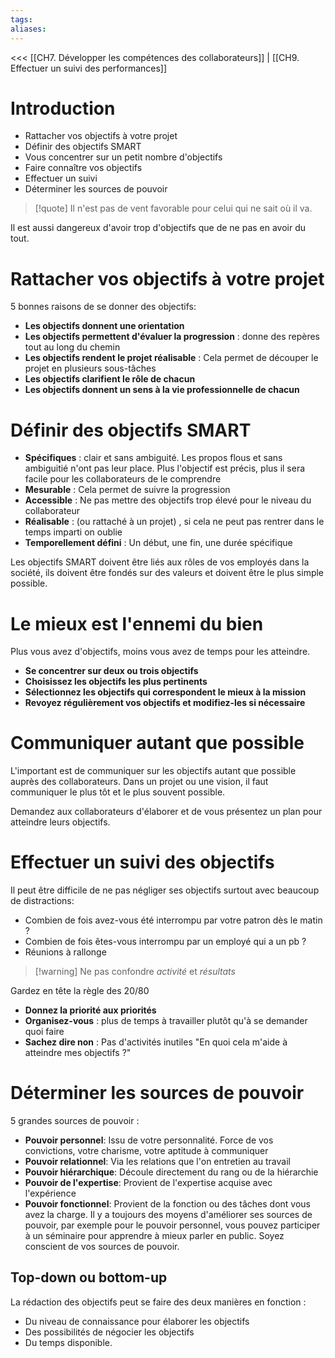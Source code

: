 ```yaml
---
tags: 
aliases:
---
```

<<< [[CH7. Développer les compétences des collaborateurs]] | [[CH9. Effectuer un suivi des performances]]

# Introduction
- Rattacher vos objectifs à votre projet
- Définir des objectifs SMART
- Vous concentrer sur un petit nombre d'objectifs
- Faire connaître vos objectifs
- Effectuer un suivi
- Déterminer les sources de pouvoir

>[!quote] Il n'est pas de vent favorable pour celui qui ne sait où il va.

Il est aussi dangereux d'avoir trop d'objectifs que de ne pas en avoir du tout.

# Rattacher vos objectifs à votre projet
5 bonnes raisons de se donner des objectifs:
- **Les objectifs donnent une orientation**
- **Les objectifs permettent d'évaluer la progression** : donne des repères tout au long du chemin
- **Les objectifs rendent le projet réalisable** : Cela permet de découper le projet en plusieurs sous-tâches
- **Les objectifs clarifient le rôle de chacun** 
- **Les objectifs donnent un sens à la vie professionnelle de chacun**

# Définir des objectifs SMART
- **Spécifiques** : clair et sans ambiguité. Les propos flous et sans ambiguitié n'ont pas leur place. Plus l'objectif est précis, plus il sera facile pour les collaborateurs de le comprendre
- **Mesurable** : Cela permet de suivre la progression
- **Accessible** : Ne pas mettre des objectifs trop élevé pour le niveau du collaborateur
- **Réalisable** : (ou rattaché à un projet) , si cela ne peut pas rentrer dans le temps imparti on oublie
- **Temporellement défini** : Un début, une fin, une durée spécifique

Les objectifs SMART doivent être liés aux rôles de vos employés dans la société, ils doivent être fondés sur des valeurs et doivent être le plus simple possible.


# Le mieux est l'ennemi du bien
Plus vous avez d'objectifs, moins vous avez de temps pour les atteindre.
- **Se concentrer sur deux ou trois objectifs**
- **Choisissez les objectifs les plus pertinents**
- **Sélectionnez les objectifs qui correspondent le mieux à la mission**
- **Revoyez régulièrement vos objectifs et modifiez-les si nécessaire**

# Communiquer autant que possible
L'important est de communiquer sur les objectifs autant que possible auprès des collaborateurs.
Dans un projet ou une vision, il faut communiquer le plus tôt et le plus souvent possible.

Demandez aux collaborateurs d'élaborer et de vous présentez un plan pour atteindre leurs objectifs.

# Effectuer un suivi des objectifs
Il peut être difficile de ne pas négliger ses objectifs surtout avec beaucoup de distractions:
- Combien de fois avez-vous été interrompu par votre patron dès le matin ?
- Combien de fois êtes-vous interrompu par un employé qui a un pb ?
- Réunions à rallonge

> [!warning] Ne pas confondre *activité* et *résultats*

Gardez en tête la règle des 20/80
- **Donnez la priorité aux priorités**
- **Organisez-vous** : plus de temps à travailler plutôt qu'à se demander quoi faire
- **Sachez dire non** : Pas d'activités inutiles "En quoi cela m'aide à atteindre mes objectifs ?"

# Déterminer les sources de pouvoir
5 grandes sources de pouvoir :
- **Pouvoir personnel**: Issu de votre personnalité. Force de vos convictions, votre charisme, votre aptitude à communiquer
- **Pouvoir relationnel**: Via les relations que l'on entretien au travail
- **Pouvoir hiérarchique**: Découle directement du rang ou de la hiérarchie
- **Pouvoir de l'expertise**: Provient de l'expertise acquise avec l'expérience
- **Pouvoir fonctionnel**: Provient de la fonction ou des tâches dont vous avez la charge.
Il y a toujours des moyens d'améliorer ses sources de pouvoir, par exemple pour le pouvoir personnel, vous pouvez participer à un séminaire pour apprendre à mieux parler en public.
Soyez conscient de vos sources de pouvoir.

## Top-down ou bottom-up
La rédaction des objectifs peut se faire des deux manières en fonction :
- Du niveau de connaissance pour élaborer les objectifs
- Des possibilités de négocier les objectifs
- Du temps disponible.

